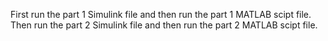 First run the part 1 Simulink file and then run the part 1 MATLAB scipt file.
Then run the part 2 Simulink file and then run the part 2 MATLAB scipt file.
